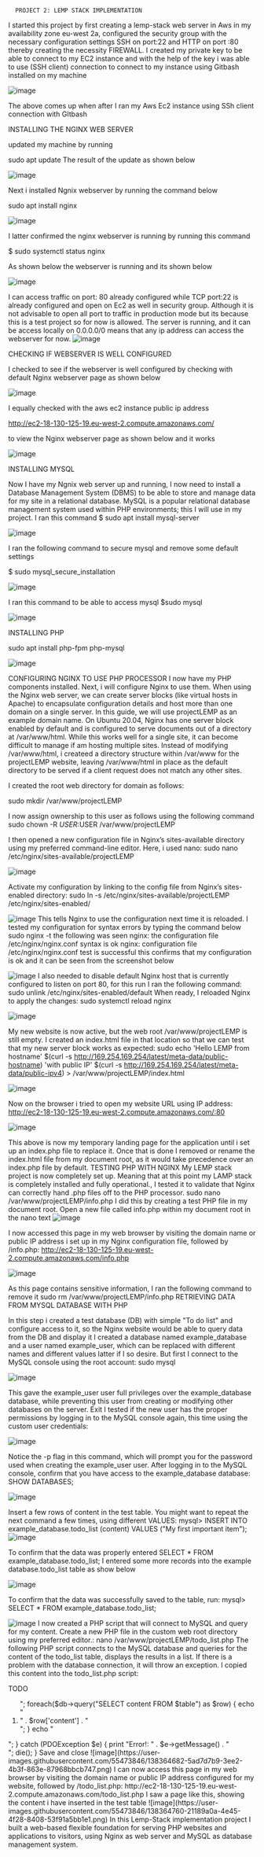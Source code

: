       PROJECT 2: LEMP STACK IMPLEMENTATION
I started this project by first creating a lemp-stack web server in Aws in my availability zone eu-west 2a,
configured the security group with the necessary configuration settings 
SSH on port:22 and HTTP on port :80 thereby creating the necessity FIREWALL.
 I created my private key to be able to connect to my EC2 instance and with the help of the
 key i was able to use (SSH client) connection to connect to my instance using Gitbash installed on my machine
 
 ![image](https://user-images.githubusercontent.com/55473846/138353764-08acda5b-86bb-4728-a4f5-fcc3d7b9df7f.png)
 
 The above comes up when after I ran my Aws  Ec2 instance using SSh client connection with GItbash

INSTALLING THE NGINX WEB SERVER

updated my machine by running

sudo apt update
The result of the update as shown below

![image](https://user-images.githubusercontent.com/55473846/138353932-ba9ff7ea-68d0-441b-9c47-80dd5b49ddbf.png)

Next i installed Ngnix webserver by running the command below

sudo apt install nginx

![image](https://user-images.githubusercontent.com/55473846/138354082-f6dfd165-55e6-439e-a9c9-6d216581dfa9.png)

I latter confirmed the nginx webserver is running by running this command

$ sudo systemctl status nginx

As shown below the webserver is running and its shown below

![image](https://user-images.githubusercontent.com/55473846/138355709-a2fbc17c-c4cd-4fe9-bbdc-ba3befec6c73.png)

I can access traffic on port: 80 already configured while TCP port:22 is already configured and open on Ec2 as well in security group. Although it is not advisable to open all port to traffic in production mode but its because this is a test project so for now is allowed. The server is running, and it can be access locally on 0.0.0.0/0 means that any ip address can access the webserver for now.
![image](https://user-images.githubusercontent.com/55473846/138355841-3605e7e6-20a6-403c-8cc6-06d0a069db13.png)

CHECKING IF WEBSERVER IS WELL CONFIGURED

I checked to see if the webserver is well configured by checking with default Nginx webserver page as shown below

![image](https://user-images.githubusercontent.com/55473846/138356077-f1fba1e1-4b0c-4b2d-a3e7-da0278c78f3b.png)

I equally checked with the aws ec2 instance public ip address 

http://ec2-18-130-125-19.eu-west-2.compute.amazonaws.com/ 

to view the Nginx webserver page as shown below and it works

![image](https://user-images.githubusercontent.com/55473846/138356243-df2e6a5b-601b-4247-9f5d-e6cd7dba6b8c.png)

INSTALLING MYSQL

Now I have my Ngnix web server up and running, I now need to install a Database Management System (DBMS) to be able to store and manage data for my site in a relational database. MySQL is a popular relational database management system used within PHP environments; this I will use in my project.
I ran this command 
$ sudo apt install mysql-server

![image](https://user-images.githubusercontent.com/55473846/138356868-81ef22b3-ff08-4a01-aed5-69adb5f98073.png)

I ran the following command to secure mysql and remove some default settings

$ sudo mysql_secure_installation

![image](https://user-images.githubusercontent.com/55473846/138357007-7e2a401f-ebbe-4062-af5e-3236e75d033d.png)

I ran this command to be able to access mysql
$sudo mysql

![image](https://user-images.githubusercontent.com/55473846/138357199-4e15f096-bff2-43af-bec7-9bee1b2865f1.png)


INSTALLING PHP

sudo apt install php-fpm php-mysql

![image](https://user-images.githubusercontent.com/55473846/138362738-704794f8-bf35-482a-bc7c-7b3fcd17ba67.png)

CONFIGURING NGINX TO USE PHP PROCESSOR
I now have my PHP components installed. Next, i will configure Nginx to use them.
When using the Nginx web server, we can create server blocks (like virtual hosts in Apache) to encapsulate configuration details and host more than one domain on a single server. In this guide, we will use projectLEMP as an example domain name.
On Ubuntu 20.04, Nginx has one server block enabled by default and is configured to serve documents out of a directory at /var/www/html. While this works well for a single site, it can become difficult to manage if am hosting multiple sites. Instead of modifying /var/www/html, i createed a directory structure within /var/www for the  projectLEMP  website, leaving /var/www/html in place as the default directory to be served if a client request does not match any other sites.

I created the root web directory for domain as follows:

sudo mkdir /var/www/projectLEMP

I now assign ownership to this user as follows using the following command
sudo chown -R $USER:$USER /var/www/projectLEMP

I then opened a new configuration file in Nginx’s sites-available directory using my preferred command-line editor. Here, i used nano:
sudo nano /etc/nginx/sites-available/projectLEMP

![image](https://user-images.githubusercontent.com/55473846/138363007-5eda0516-d453-4941-84d5-962eaaea556c.png)

Activate my configuration by linking to the config file from Nginx’s sites-enabled directory:
sudo ln -s /etc/nginx/sites-available/projectLEMP /etc/nginx/sites-enabled/

![image](https://user-images.githubusercontent.com/55473846/138363184-708d291c-de7e-4135-a526-27608b8222c6.png)
This tells Nginx to use the configuration next time it is reloaded. I tested my configuration for syntax errors by typing the command below
sudo nginx -t
the following was seen 
nginx: the configuration file /etc/nginx/nginx.conf syntax is ok
nginx: configuration file /etc/nginx/nginx.conf test is successful
this confirms that my configuration is ok and it can be seen from the screenshot below

![image](https://user-images.githubusercontent.com/55473846/138363269-7b7d2e3a-b0fc-4596-a779-19388457630a.png)
I also needed to disable default Nginx host that is currently configured to listen on port 80, for this run I ran the following command:
sudo unlink /etc/nginx/sites-enabled/default
When ready, I reloaded Nginx to apply the changes:
sudo systemctl reload nginx

![image](https://user-images.githubusercontent.com/55473846/138363417-ee9cba7f-8d30-4bed-a1e4-5f8f29a995c4.png)

My new website is now active, but the web root /var/www/projectLEMP is still empty. I created an index.html file in that location so that we can test that my new server block works as expected:
sudo echo 'Hello LEMP from hostname' $(curl -s http://169.254.169.254/latest/meta-data/public-hostname) 'with public IP' $(curl -s http://169.254.169.254/latest/meta-data/public-ipv4) > /var/www/projectLEMP/index.html

![image](https://user-images.githubusercontent.com/55473846/138363499-54b41006-7630-4dcb-a6c5-695cd2be7390.png)


Now on the browser i tried to open my website URL using IP address:
 http://ec2-18-130-125-19.eu-west-2.compute.amazonaws.com/:80
 
 ![image](https://user-images.githubusercontent.com/55473846/138363618-48c41710-c35c-4f28-90a4-0d96e22c6757.png)
 
 This above is now my temporary landing page for the application until i set up an index.php file to replace it. Once that is done I removed or rename the index.html file from my document root, as it would take precedence over an index.php file by default.
TESTING PHP WITH NGINX
My LEMP stack project is now completely set up.
Meaning that at this point my LAMP stack is completely installed and fully operational., I tested it to validate that Nginx can correctly hand .php files off to the PHP processor.
sudo nano /var/www/projectLEMP/info.php
I did this by creating a test PHP file in my document root. Open a new file called info.php within my document root in the nano text 
![image](https://user-images.githubusercontent.com/55473846/138363739-ca1d5e5e-6167-4957-8939-6db4d1ec03eb.png)

I now accessed this page in my web browser by visiting the domain name or public IP address i set up in my Nginx configuration file, followed by /info.php:
http://ec2-18-130-125-19.eu-west-2.compute.amazonaws.com/info.php

![image](https://user-images.githubusercontent.com/55473846/138363858-b2cfeb10-fa3f-47c6-ae5a-1e13a5095927.png)

As this page contains sensitive information, I ran the following command to remove it
sudo rm /var/www/projectLEMP/info.php
RETRIEVING DATA FROM MYSQL DATABASE WITH PHP 

In this step i created a test database (DB) with simple "To do list" and configure access to it, so the Nginx website would be able to query data from the DB and display it
I created a database named example_database and a user named example_user, which can be replaced with different names and different values latter if I so desire.
But first I connect to the MySQL console using the root account:
sudo mysql

![image](https://user-images.githubusercontent.com/55473846/138364026-762415bd-858f-440e-8841-0c4035d5919a.png)

This gave the example_user user full privileges over the example_database database, while preventing this user from creating or modifying other databases on the server.
Exit
I tested if the new user has the proper permissions by logging in to the MySQL console again, this time using the custom user credentials:

![image](https://user-images.githubusercontent.com/55473846/138364140-e859d10d-0cf0-40c6-94d6-8edd09d3e4bd.png)

Notice the -p flag in this command, which will prompt you for the password used when creating the example_user user. After logging in to the MySQL console, confirm that you have access to the example_database database:
SHOW DATABASES;

![image](https://user-images.githubusercontent.com/55473846/138364253-45992f7a-2290-496d-b17a-449d7764f97c.png)

Insert a few rows of content in the test table. You might want to repeat the next command a few times, using different VALUES:
mysql> INSERT INTO example_database.todo_list (content) VALUES ("My first important item");
![image](https://user-images.githubusercontent.com/55473846/138364352-e4796b52-a7de-49e8-8c88-8ecdaabd1a47.png)

To confirm that the data was properly entered 
SELECT * FROM example_database.todo_list;
I entered some more records into the example database.todo_list  table as show below

![image](https://user-images.githubusercontent.com/55473846/138364518-f8ca539d-b54a-449c-bcfb-1eee1436a913.png)

To confirm that the data was successfully saved to the table, run:
mysql>  SELECT * FROM example_database.todo_list;

![image](https://user-images.githubusercontent.com/55473846/138364596-307c9d9f-3d6d-40f9-b1ad-3fe0f330d311.png)
I now created a PHP script that will connect to MySQL and query for my content. Create a new PHP file in the custom web root directory using my preferred editor.:
nano /var/www/projectLEMP/todo_list.php
The following PHP script connects to the MySQL database and queries for the content of the todo_list table, displays the results in a list. If there is a problem with the database connection, it will throw an exception.
I copied this content into the todo_list.php script:
<?php
$user = "example_user";
$password = "password";
$database = "example_database";
$table = "todo_list";

try {
  $db = new PDO("mysql:host=localhost;dbname=$database", $user, $password);
  echo "<h2>TODO</h2><ol>";
  foreach($db->query("SELECT content FROM $table") as $row) {
    echo "<li>" . $row['content'] . "</li>";
  }
  echo "</ol>";
} catch (PDOException $e) {
    print "Error!: " . $e->getMessage() . "<br/>";
    die();
}
Save and close 

![image](https://user-images.githubusercontent.com/55473846/138364682-5ad7d7b9-3ee2-4b3f-863e-87968bbcb747.png)

I can now access this page in my web browser by visiting the domain name or public IP address configured for my website, followed by /todo_list.php:
http://ec2-18-130-125-19.eu-west-2.compute.amazonaws.com/todo_list.php
I saw a page like this, showing the content i have inserted in the test table

![image](https://user-images.githubusercontent.com/55473846/138364760-21189a0a-4e45-4f28-8408-53f91a5bb1e1.png)

In this Lemp-Stack implementation project I built a web-based flexible foundation for serving PHP websites and applications to visitors, using Nginx as web server and MySQL as database management system.


